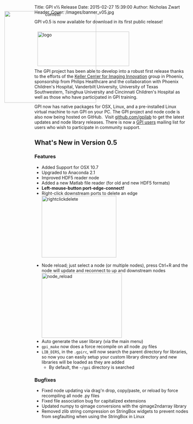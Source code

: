 Title:  GPI v½ Release
Date:   2015-02-27 15:39:00
Author: Nicholas Zwart
Header_Cover: /images/banner_v05.jpg

GPI v0.5 is now available for download in its first public release!

<div style="display: block; margin-left: auto; margin-right: auto; position: relative; width: 100%; height: 100px;">
<div id="image1_ban" style="position: relative; top: 0px; left: 0px; padding: 10px;"><img class="noborder aligncenter size-medium wp-image-5" src="{filename}/images/logo_subtitle.png" alt="logo" width="300" height="113" /></div>
<div id="image2_conf" style="background: none repeat scroll 0% 0% transparent; outline: medium none; text-align: center; vertical-align: middle; position: relative; top: -200px; left: -200px; z-index: 2; padding: 10px;"><img class="noborder aligncenter size-medium wp-image-324" src="{filename}/images/confetti.gif" alt="confetti" width="300" /></div>
</div>
&nbsp;

The GPI project has been able to develop into a robust first release thanks to
the efforts of the <a
href="https://github.com/gpilab/core-nodes/blob/develop/AUTHORS"
target="_blank">Keller Center for Imaging Innovation</a> group in Phoenix,
sponsorship from Philips Healthcare and the collaboration with Phoenix
Children's Hospital, Vanderbilt University, University of Texas Southwestern,
Tsinghua University and Cincinnati Children's Hospital as well as those who
have participated in GPI training.

GPI now has native packages for OSX, Linux, and a pre-installed Linux virtual
machine to run GPI on your PC. The GPI project and node code is also now being
hosted on GitHub.  Visit <a href="http://github.com/gpilab"
target="_blank">github.com/gpilab</a> to get the latest updates and node
library releases. There is now a <a
href="http://gpilab.com/mailman/listinfo/gpi-users_gpilab.com"
target="_blank">GPI users</a> mailing list for users who wish to participate in
community support.

## What's New in Version 0.5

### Features

<ul>
    <li>Added Support for OSX 10.7</li>
    <li>Upgraded to Anaconda 2.1</li>
    <li>Improved HDF5 reader node</li>
    <li>Added a new Matlab file reader (for old and new HDF5 formats)</li>
    <li><strong>Left-mouse-button port-edge-connect!</strong></li>
    <li>Right-click downstream ports to delete an edge <br><img class=" size-full wp-image-184 aligncenter" src="{filename}/images/rightclickdelete.gif" alt="rightclickdelete" width="244" height="202" /><br></li>
</ul>
<ul>
    <li>Node reload; just select a node (or multiple nodes), press Ctrl+R and the node will update and reconnect to up and downstream nodes<br><img class="alignnone size-full wp-image-182 aligncenter" src="{filename}/images/node_reload.gif" alt="node_reload" width="262" height="212" /><br></li>
    <li>Auto generate the user library (via the main menu)</li>
    <li><code>gpi_make</code> now does a force recompile on all node .py files</li>
    <li><code>LIB_DIRS</code>, in the <code>.gpirc</code>, will now search the parent directory for libraries, so now you can easily setup your custom library directory and new libraries will be loaded as they are added
<ul>
    <li>By default, the <code>~/gpi</code> directory is searched</li>
</ul>
</li>
</ul>

### Bugfixes

<ul>
    <li>Fixed node updating via drag'n drop, copy/paste, or reload by force recompiling all node .py files</li>
    <li>Fixed file association bug for capitalized extensions</li>
    <li>Updated numpy to qimage conversions with the qimage2ndarray library</li>
    <li>Removed zlib string compression on StringBox widgets to prevent nodes from segfaulting when using the StringBox in Linux</li>
</ul>
<p style="text-align: center;"></p>
